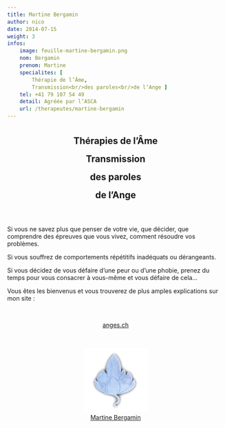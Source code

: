 ```yaml
---
title: Martine Bergamin
author: nico
date: 2014-07-15
weight: 3
infos:
    image: feuille-martine-bergamin.png
    nom: Bergamin
    prenom: Martine
    specialites: [
        Thérapie de l’Âme,
        Transmission<br/>des paroles<br/>de l’Ange ]
    tel: +41 79 107 54 49
    detail: Agréée par l’ASCA
    url: /therapeutes/martine-bergamin
---
```


<h2 style="text-align: center; line-height: 2em;">
Thérapies de l’Âme<br />
Transmission<br />
des paroles<br />
de l’Ange
</h2>

&nbsp;

Si vous ne savez plus que penser de votre vie, que décider, que comprendre des épreuves que vous vivez, comment résoudre vos problèmes.

Si vous souffrez de comportements répétitifs inadéquats ou dérangeants.

Si vous décidez de vous défaire d’une peur ou d’une phobie, prenez du temps pour vous consacrer à vous-même et vous défaire de cela...

Vous êtes les bienvenus et vous trouverez de plus amples explications sur mon site :

&nbsp;

<p style="text-align: center;">
<a title="anges.ch" href="http://anges.ch">anges.ch</a>
</p>

&nbsp;

<p style="text-align: center;">
<a href="http://anges.ch"><img class="aligncenter" src="./images/feuille_martine_bergamin-150x150.png" alt="feuille_martine_bergamin" width="150" height="150" /><br /> Martine Bergamin</a>
</p>
